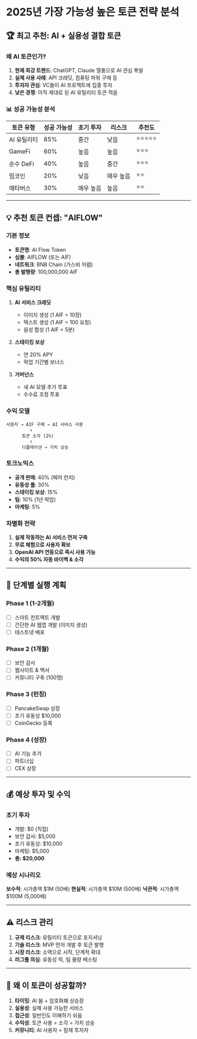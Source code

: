 # 2025년 가장 가능성 높은 토큰 전략 분석

## 🏆 최고 추천: AI + 실용성 결합 토큰

### 왜 AI 토큰인가?
1. **현재 최강 트렌드**: ChatGPT, Claude 열풍으로 AI 관심 폭발
2. **실제 사용 사례**: API 크레딧, 컴퓨팅 파워 구매 등
3. **투자자 관심**: VC들이 AI 프로젝트에 집중 투자
4. **낮은 경쟁**: 아직 제대로 된 AI 유틸리티 토큰 적음

### 📊 성공 가능성 분석

| 토큰 유형 | 성공 가능성 | 초기 투자 | 리스크 | 추천도 |
|---------|----------|---------|--------|-------|
| AI 유틸리티 | 85% | 중간 | 낮음 | ⭐⭐⭐⭐⭐ |
| GameFi | 60% | 높음 | 높음 | ⭐⭐⭐ |
| 순수 DeFi | 40% | 높음 | 중간 | ⭐⭐⭐ |
| 밈코인 | 20% | 낮음 | 매우 높음 | ⭐⭐ |
| 메타버스 | 30% | 매우 높음 | 높음 | ⭐⭐ |

---

## 💡 추천 토큰 컨셉: "AIFLOW"

### 기본 정보
- **토큰명**: AI Flow Token
- **심볼**: AIFLOW (또는 AIF)
- **네트워크**: BNB Chain (가스비 저렴)
- **총 발행량**: 100,000,000 AIF

### 핵심 유틸리티
1. **AI 서비스 크레딧**
   - 이미지 생성 (1 AIF = 10장)
   - 텍스트 생성 (1 AIF = 100 요청)
   - 음성 합성 (1 AIF = 5분)

2. **스테이킹 보상**
   - 연 20% APY
   - 락업 기간별 보너스

3. **거버넌스**
   - 새 AI 모델 추가 투표
   - 수수료 조정 투표

### 수익 모델
```
사용자 → AIF 구매 → AI 서비스 사용
         ↓
      토큰 소각 (2%)
         ↓
      디플레이션 → 가치 상승
```

### 토크노믹스
- **공개 판매**: 40% (페어 런치)
- **유동성 풀**: 30%
- **스테이킹 보상**: 15%
- **팀**: 10% (1년 락업)
- **마케팅**: 5%

### 차별화 전략
1. **실제 작동하는 AI 서비스 먼저 구축**
2. **무료 체험으로 사용자 확보**
3. **OpenAI API 연동으로 즉시 사용 가능**
4. **수익의 50% 자동 바이백 & 소각**

---

## 🚀 단계별 실행 계획

### Phase 1 (1-2개월)
- [ ] 스마트 컨트랙트 개발
- [ ] 간단한 AI 웹앱 개발 (이미지 생성)
- [ ] 테스트넷 배포

### Phase 2 (1개월)
- [ ] 보안 감사
- [ ] 웹사이트 & 백서
- [ ] 커뮤니티 구축 (100명)

### Phase 3 (런칭)
- [ ] PancakeSwap 상장
- [ ] 초기 유동성 $10,000
- [ ] CoinGecko 등록

### Phase 4 (성장)
- [ ] AI 기능 추가
- [ ] 파트너십
- [ ] CEX 상장

---

## 💰 예상 투자 및 수익

### 초기 투자
- 개발: $0 (직접)
- 보안 감사: $5,000
- 초기 유동성: $10,000
- 마케팅: $5,000
- **총: $20,000**

### 예상 시나리오
**보수적**: 시가총액 $1M (50배)
**현실적**: 시가총액 $10M (500배)
**낙관적**: 시가총액 $100M (5,000배)

---

## ⚠️ 리스크 관리

1. **규제 리스크**: 유틸리티 토큰으로 포지셔닝
2. **기술 리스크**: MVP 먼저 개발 후 토큰 발행
3. **시장 리스크**: 소액으로 시작, 단계적 확대
4. **러그풀 의심**: 유동성 락, 팀 물량 베스팅

---

## 🎯 왜 이 토큰이 성공할까?

1. **타이밍**: AI 붐 + 암호화폐 상승장
2. **실용성**: 실제 사용 가능한 서비스
3. **접근성**: 일반인도 이해하기 쉬움
4. **수익성**: 토큰 사용 = 소각 = 가치 상승
5. **커뮤니티**: AI 사용자 = 잠재 투자자
